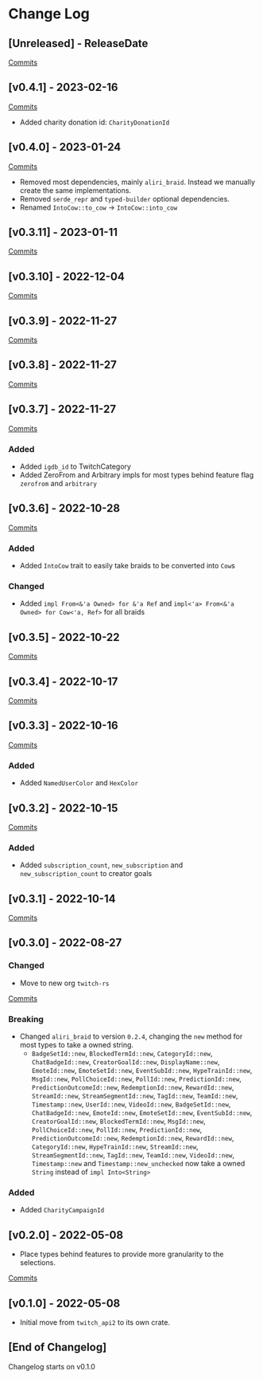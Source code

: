 # Change Log

<!-- next-header -->

## [Unreleased] - ReleaseDate

[Commits](https://github.com/twitch-rs/twitch_types/compare/v0.4.1...Unreleased)

## [v0.4.1] - 2023-02-16

[Commits](https://github.com/twitch-rs/twitch_types/compare/v0.4.0...v0.4.1)

- Added charity donation id: `CharityDonationId`

## [v0.4.0] - 2023-01-24

[Commits](https://github.com/twitch-rs/twitch_types/compare/v0.3.11...v0.4.0)

- Removed most dependencies, mainly `aliri_braid`. Instead we manually create the same implementations.
- Removed `serde_repr` and `typed-builder` optional dependencies.
- Renamed `IntoCow::to_cow` -> `IntoCow::into_cow`

## [v0.3.11] - 2023-01-11

[Commits](https://github.com/twitch-rs/twitch_types/compare/v0.3.10...v0.3.11)

## [v0.3.10] - 2022-12-04

[Commits](https://github.com/twitch-rs/twitch_types/compare/v0.3.9...v0.3.10)

## [v0.3.9] - 2022-11-27

[Commits](https://github.com/twitch-rs/twitch_types/compare/v0.3.8...v0.3.9)

## [v0.3.8] - 2022-11-27

[Commits](https://github.com/twitch-rs/twitch_types/compare/v0.3.7...v0.3.8)

## [v0.3.7] - 2022-11-27

[Commits](https://github.com/twitch-rs/twitch_types/compare/v0.3.6...v0.3.7)

### Added

- Added `igdb_id` to TwitchCategory
- Added ZeroFrom and Arbitrary impls for most types behind feature flag `zerofrom` and `arbitrary`

## [v0.3.6] - 2022-10-28

[Commits](https://github.com/twitch-rs/twitch_types/compare/v0.3.5...v0.3.6)

### Added

- Added `IntoCow` trait to easily take braids to be converted into `Cow`s

### Changed

- Added `impl From<&'a Owned> for &'a Ref` and `impl<'a> From<&'a Owned> for Cow<'a, Ref>` for all braids

## [v0.3.5] - 2022-10-22

[Commits](https://github.com/twitch-rs/twitch_types/compare/v0.3.4...v0.3.5)

## [v0.3.4] - 2022-10-17

[Commits](https://github.com/twitch-rs/twitch_types/compare/v0.3.3...v0.3.4)

## [v0.3.3] - 2022-10-16

[Commits](https://github.com/twitch-rs/twitch_types/compare/v0.3.2...v0.3.3)

### Added

- Added `NamedUserColor` and `HexColor`

## [v0.3.2] - 2022-10-15

[Commits](https://github.com/twitch-rs/twitch_types/compare/v0.3.1...v0.3.2)

### Added

- Added `subscription_count`, `new_subscription` and `new_subscription_count` to creator goals

## [v0.3.1] - 2022-10-14

[Commits](https://github.com/twitch-rs/twitch_types/compare/v0.3.0...v0.3.1)

## [v0.3.0] - 2022-08-27

### Changed

- Move to new org `twitch-rs`

[Commits](https://github.com/twitch-rs/twitch_types/compare/v0.2.0...v0.3.0)

### Breaking

- Changed `aliri_braid` to version `0.2.4`, changing the `new` method for most types to take a owned string.
  - `BadgeSetId::new`, `BlockedTermId::new`, `CategoryId::new`, `ChatBadgeId::new`, `CreatorGoalId::new`,
    `DisplayName::new`, `EmoteId::new`, `EmoteSetId::new`, `EventSubId::new`, `HypeTrainId::new`,
    `MsgId::new`, `PollChoiceId::new`, `PollId::new`, `PredictionId::new`, `PredictionOutcomeId::new`,
    `RedemptionId::new`, `RewardId::new`, `StreamId::new`, `StreamSegmentId::new`, `TagId::new`,
    `TeamId::new`, `Timestamp::new`, `UserId::new`, `VideoId::new`, `BadgeSetId::new`,
    `ChatBadgeId::new`, `EmoteId::new`, `EmoteSetId::new`, `EventSubId::new`, `CreatorGoalId::new`,
    `BlockedTermId::new`, `MsgId::new`, `PollChoiceId::new`, `PollId::new`, `PredictionId::new`,
    `PredictionOutcomeId::new`, `RedemptionId::new`, `RewardId::new`, `CategoryId::new`, `HypeTrainId::new`,
    `StreamId::new`, `StreamSegmentId::new`, `TagId::new`, `TeamId::new`, `VideoId::new`,
    `Timestamp::new` and `Timestamp::new_unchecked` now take a owned `String` instead of `impl Into<String>`

### Added

- Added `CharityCampaignId`

## [v0.2.0] - 2022-05-08

- Place types behind features to provide more granularity to the selections.

[Commits](https://github.com/twitch-rs/twitch_types/compare/v0.1.0...v0.2.0)

## [v0.1.0] - 2022-05-08

- Initial move from `twitch_api2` to its own crate.

## [End of Changelog]

Changelog starts on v0.1.0
